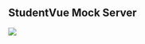 ## StudentVue Mock Server

![](https://github.com/StudentVue-Community/MockServer/raw/master/demos/output.gif)
